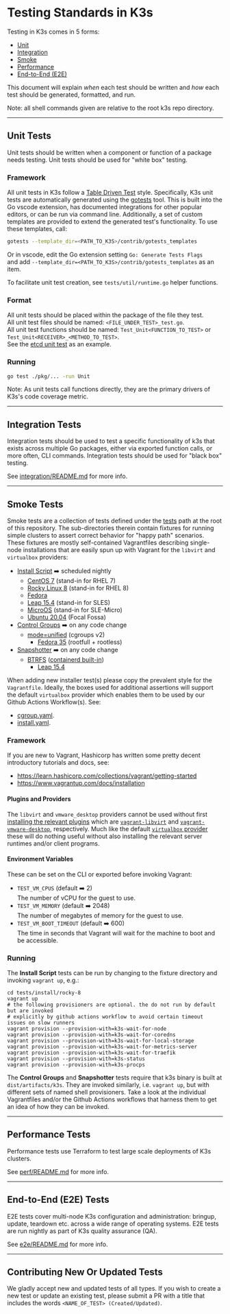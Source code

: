 # Testing Standards in K3s

Testing in K3s comes in 5 forms: 
- [Unit](#unit-tests)
- [Integration](#integration-tests)
- [Smoke](#smoke-tests)
- [Performance](#performance)
- [End-to-End (E2E)](#end-to-end-e2e-tests)

This document will explain *when* each test should be written and *how* each test should be
generated, formatted, and run.

Note: all shell commands given are relative to the root k3s repo directory.
___

## Unit Tests

Unit tests should be written when a component or function of a package needs testing.
Unit tests should be used for "white box" testing.

### Framework

All unit tests in K3s follow a [Table Driven Test](https://github.com/golang/go/wiki/TableDrivenTests) style. Specifically, K3s unit tests are automatically generated using the [gotests](https://github.com/cweill/gotests) tool. This is built into the Go vscode extension, has documented integrations for other popular editors, or can be run via command line. Additionally, a set of custom templates are provided to extend the generated test's functionality. To use these templates, call:

```bash
gotests --template_dir=<PATH_TO_K3S>/contrib/gotests_templates
```

Or in vscode, edit the Go extension setting `Go: Generate Tests Flags`  
and add `--template_dir=<PATH_TO_K3S>/contrib/gotests_templates` as an item.

To facilitate unit test creation, see `tests/util/runtime.go` helper functions.

### Format

All unit tests should be placed within the package of the file they test.  
All unit test files should be named: `<FILE_UNDER_TEST>_test.go`.  
All unit test functions should be named: `Test_Unit<FUNCTION_TO_TEST>` or `Test_Unit<RECEIVER>_<METHOD_TO_TEST>`.  
See the [etcd unit test](../pkg/etcd/etcd_test.go) as an example.

### Running

```bash
go test ./pkg/... -run Unit
```

Note: As unit tests call functions directly, they are the primary drivers of K3s's code coverage
metric.

___

## Integration Tests

Integration tests should be used to test a specific functionality of k3s that exists across multiple Go packages, either via exported function calls, or more often, CLI commands.
Integration tests should be used for "black box" testing. 

See [integration/README.md](./integration/README.md) for more info.

___

## Smoke Tests

Smoke tests are a collection of tests defined under the [tests](../tests) path at the root of this repository.
The sub-directories therein contain fixtures for running simple clusters to assert correct behavior for "happy path" scenarios. These fixtures are mostly self-contained Vagrantfiles describing single-node installations that are easily spun up with Vagrant for the `libvirt` and `virtualbox` providers:

- [Install Script](../tests/install) :arrow_right: scheduled nightly
  - [CentOS 7](../tests/install/centos-7) (stand-in for RHEL 7)
  - [Rocky Linux 8](../tests/install/rocky-8) (stand-in for RHEL 8)
  - [Fedora](../tests/install/fedora)
  - [Leap 15.4](../tests/install/opensuse-leap) (stand-in for SLES)
  - [MicroOS](../tests/install/opensuse-microos) (stand-in for SLE-Micro)
  - [Ubuntu 20.04](../tests/install/ubuntu-focal) (Focal Fossa)
- [Control Groups](../tests/cgroup) :arrow_right: on any code change
  - [mode=unified](../tests/cgroup/unified) (cgroups v2)
    - [Fedora 35](../tests/cgroup/unified/fedora-35) (rootfull + rootless)
- [Snapshotter](../tests/snapshotter/btrfs/opensuse-leap) :arrow_right: on any code change
  - [BTRFS](../tests/snapshotter/btrfs) ([containerd built-in](https://github.com/containerd/containerd/tree/main/snapshots/btrfs))
    - [Leap 15.4](../tests/snapshotter/btrfs/opensuse-leap)

When adding new installer test(s) please copy the prevalent style for the `Vagrantfile`.
Ideally, the boxes used for additional assertions will support the default `virtualbox` provider which
enables them to be used by our Github Actions Workflow(s). See:
- [cgroup.yaml](../.github/workflows/cgroup.yaml).
- [install.yaml](../.github/workflows/install.yaml).

### Framework

If you are new to Vagrant, Hashicorp has written some pretty decent introductory tutorials and docs, see:
- https://learn.hashicorp.com/collections/vagrant/getting-started
- https://www.vagrantup.com/docs/installation

#### Plugins and Providers

The `libvirt` and `vmware_desktop` providers cannot be used without first [installing the relevant plugins](https://www.vagrantup.com/docs/cli/plugin#plugin-install)
which are [`vagrant-libvirt`](https://github.com/vagrant-libvirt/vagrant-libvirt) and
[`vagrant-vmware-desktop`](https://www.vagrantup.com/docs/providers/vmware/installation), respectively.
Much like the default [`virtualbox` provider](https://www.vagrantup.com/docs/providers/virtualbox) these will do
nothing useful without also installing the relevant server runtimes and/or client programs.

#### Environment Variables

These can be set on the CLI or exported before invoking Vagrant:
- `TEST_VM_CPUS` (default :arrow_right: 2)<br/>
  The number of vCPU for the guest to use.
- `TEST_VM_MEMORY` (default :arrow_right: 2048)<br/>
  The number of megabytes of memory for the guest to use.
- `TEST_VM_BOOT_TIMEOUT` (default :arrow_right: 600)<br/>
  The time in seconds that Vagrant will wait for the machine to boot and be accessible.

### Running

The **Install Script** tests can be run by changing to the fixture directory and invoking `vagrant up`, e.g.:
```shell
cd tests/install/rocky-8
vagrant up
# the following provisioners are optional. the do not run by default but are invoked
# explicitly by github actions workflow to avoid certain timeout issues on slow runners
vagrant provision --provision-with=k3s-wait-for-node
vagrant provision --provision-with=k3s-wait-for-coredns
vagrant provision --provision-with=k3s-wait-for-local-storage
vagrant provision --provision-with=k3s-wait-for-metrics-server
vagrant provision --provision-with=k3s-wait-for-traefik
vagrant provision --provision-with=k3s-status
vagrant provision --provision-with=k3s-procps
```

The **Control Groups** and **Snapshotter** tests require that k3s binary is built at `dist/artifacts/k3s`.
They are invoked similarly, i.e. `vagrant up`, but with different sets of named shell provisioners.
Take a look at the individual Vagrantfiles and/or the Github Actions workflows that harness them to get
an idea of how they can be invoked.

___

## Performance Tests

Performance tests use Terraform to test large scale deployments of K3s clusters.

See [perf/README.md](./perf/README.md) for more info.
___

## End-to-End (E2E) Tests

E2E tests cover multi-node K3s configuration and administration: bringup, update, teardown etc. across a wide range of operating systems. E2E tests are run nightly as part of K3s quality assurance (QA).

See [e2e/README.md](./e2e/README.md) for more info.

___

## Contributing New Or Updated Tests

We gladly accept new and updated tests of all types. If you wish to create
a new test or update an existing test, please submit a PR with a title that includes the words `<NAME_OF_TEST> (Created/Updated)`.
